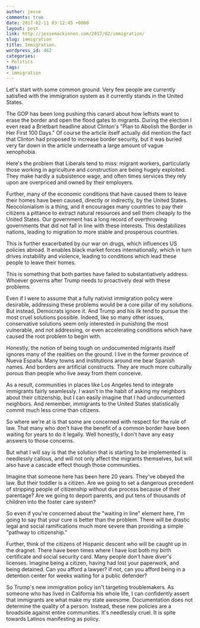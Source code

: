 ```yaml
---
author: jesse
comments: true
date: 2017-02-11 03:12:45 +0000
layout: post
link: http://jessemackinnon.com/2017/02/immigration/
slug: immigration
title: Immigration.
wordpress_id: 462
categories:
- Politics
tags:
- immigration
---
```


Let's start with some common ground. Very few people are currently satisfied with the immigration system as it currently stands in the United States.

The GOP has been long pushing this canard about how leftists want to erase the border and open the flood gates to migrants. During the election I even read a Brietbart headline about Clinton's "Plan to Abolish the Border in Her First 100 Days." Of course the article itself actually did mention the fact that Clinton had proposed to increase border security, but it was buried very far down in the article underneath a large amount of vague xenophobia.

Here's the problem that Liberals tend to miss: migrant workers, particularly those working in agriculture and construction are being hugely exploited. They make hardly a subsistence wage, and often times services they rely upon are overpriced and owned by their employers.

Further, many of the economic conditions that have caused them to leave their homes have been caused, directly or indirectly, by the United States. Neocolonialism is a thing, and it encourages many countries to pay their citizens a pittance to extract natural resources and sell them cheaply to the United States. Our government has a long record of overthrowing governments that did not fall in line with these interests. This destabilizes nations, leading to migration to more stable and prosperous countries.

This is further exacerbated by our war on drugs, which influences US policies abroad. It enables black market forces internationally, which in turn drives instability and violence, leading to conditions which lead these people to leave their homes.

This is something that both parties have failed to substantiatively address. Whoever governs after Trump needs to proactively deal with these problems.

Even if I were to assume that a fully nativist immigration policy were desirable, addressing these problems would be a core pillar of my solutions. But instead, Democrats ignore it. And Trump and his ilk tend to pursue the most cruel solutions possible. Indeed, like so many other issues, conservative solutions seem only interested in punishing the most vulnerable, and not addressing, or even accelerating conditions which have caused the root problem to begin with.

Honestly, the notion of being tough on undocumented migrants itself ignores many of the realities on the ground. I live in the former province of Nueva España. Many towns and institutions around me bear Spanish names. And borders are artificial constructs. They are much more culturally porous than people who live away from them conceive.

As a result, communities in places like Los Angeles tend to integrate immigrants fairly seamlessly. I wasn't in the habit of asking my neighbors about their citizenship, but I can easily imagine that I had undocumented neighbors. And remember, immigrants to the United States statistically commit much less crime than citizens.

So where we're at is that some are concerned with respect for the rule of law. That many who don't have the benefit of a common border have been waiting for years to do it legally. Well honestly, I don't have any easy answers to those concerns.

But what I will say is that the solution that is starting to be implemented is needlessly callous, and will not only affect the migrants themselves, but will also have a cascade effect though those communities.

Imagine that someone here has been here 20 years. They've obeyed the law. But their toddler is a citizen. Are we going to set a dangerous precedent of stripping people of citizenship without due process because of their parentage? Are we going to deport parents, and put tens of thousands of children into the foster care system?

So even if you're concerned about the "waiting in line" element here, I'm going to say that your cure is better than the problem. There will be drastic legal and social ramifications much more severe than providing a simple "pathway to citizenship."

Further, think of the citizens of Hispanic descent who will be caught up in the dragnet. There have been times where I have lost both my birth certificate and social security card. Many people don't have diver's licenses. Imagine being a citizen, having had lost your paperwork, and being detained. Can you afford a lawyer? If not, can you afford being in a detention center for weeks waiting for a public defender?

So Trump's new immigration policy isn't targeting troublemakers. As someone who has lived in California his whole life, I can confidently assert that immigrants are what make my state awesome. Documentation does not determine the quality of a person. Instead, these new policies are a broadside against entire communities. It's needlessly cruel. It is spite towards Latinos manifesting as policy.

